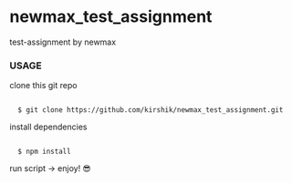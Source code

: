 # newmax_test_assignment
test-assignment by newmax

### USAGE

clone this git repo
```

  $ git clone https://github.com/kirshik/newmax_test_assignment.git

```

install dependencies 

```

  $ npm install

```

run script -> enjoy! :sunglasses:
